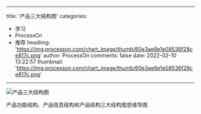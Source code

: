 
---
title: '产品三大结构图'
categories: 
 - 学习
 - ProcessOn
 - 推荐
headimg: 'https://img.processon.com/chart_image/thumb/60e3ae8e1e08536f28ce817c.png'
author: ProcessOn
comments: false
date: 2022-02-10 13:22:57
thumbnail: 'https://img.processon.com/chart_image/thumb/60e3ae8e1e08536f28ce817c.png'
---

<div>   
<img class="thumb" alt="产品三大结构图" src="https://img.processon.com/chart_image/thumb/60e3ae8e1e08536f28ce817c.png" referrerpolicy="no-referrer">
<p>产品功能结构、产品信息结构和产品结构三大结构图思维导图</p>  
</div>
            